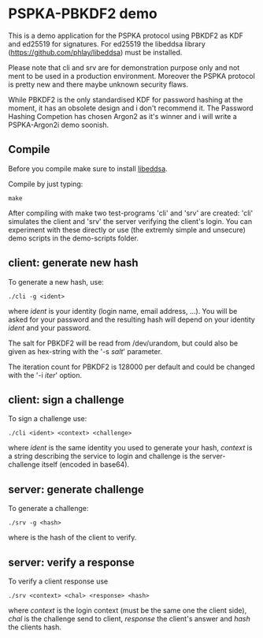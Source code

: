 PSPKA-PBKDF2 demo
================

This is a demo application for the PSPKA protocol using PBKDF2 as KDF and
ed25519 for signatures. For ed25519 the libeddsa library
(https://github.com/phlay/libeddsa) must be installed.

Please note that cli and srv are for demonstration purpose only and not ment to
be used in a production environment. Moreover the PSPKA protocol is pretty new
and there maybe unknown security flaws.

While PBKDF2 is the only standardised KDF for password hashing at the moment,
it has an obsolete design and i don't recommend it. The Password Hashing
Competion has chosen Argon2 as it's winner and i will write a PSPKA-Argon2i
demo soonish.


Compile
-------

Before you compile make sure to install [libeddsa](https://github.com/phlay/libedds).

Compile by just typing:
```
make
```

After compiling with make two test-programs 'cli' and 'srv' are created: 'cli'
simulates the client and 'srv' the server verifying the client's login.
You can experiment with these directly or use (the extremly simple and unsecure)
demo scripts in the demo-scripts folder.




client: generate new hash
------------------------
To generate a new hash, use: 
```
./cli -g <ident>
```

where *ident* is your identity (login name, email address, ...).
You will be asked for your password and the resulting hash
will depend on your identity *ident* and your password.

The salt for PBKDF2 will be read from /dev/urandom, but could also
be given as hex-string with the '-s *salt*' parameter.
  
The iteration count for PBKDF2 is 128000 per default and could be changed
with the '-i *iter*' option.
  

client: sign a challenge
------------------------
To sign a challenge use:

```
./cli <ident> <context> <challenge>
```

where *ident* is the same identity you used to generate your hash,
*context* is a string describing the service to login and challenge is 
the server-challenge itself (encoded in base64). 




server: generate challenge
---------------------------
To generate a challenge:

```
./srv -g <hash>
```

where <hash> is the hash of the client to verify.


server: verify a response
-------------------------
To verify a client response use

```
./srv <context> <chal> <response> <hash>
```

where *context* is the login context (must be the same one the client side),
*chal* is the challenge send to client, *response* the client's answer and
*hash* the clients hash.
